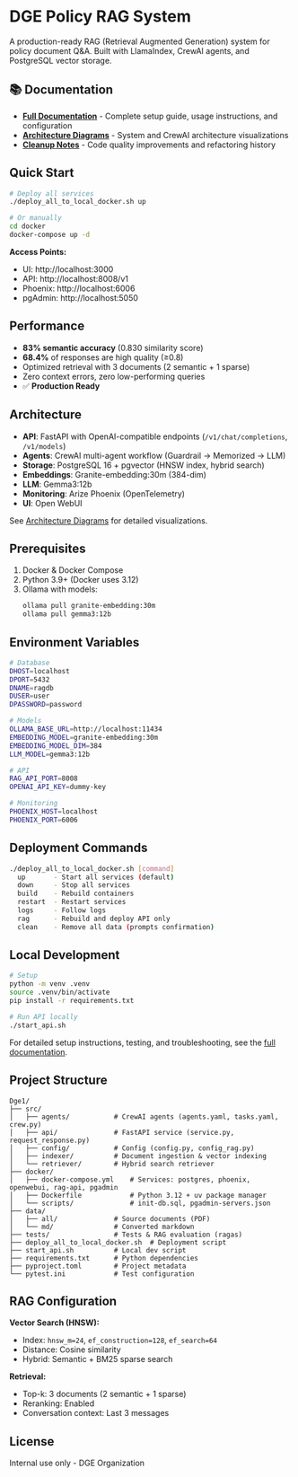 # DGE Policy RAG System

A production-ready RAG (Retrieval Augmented Generation) system for policy document Q&A. Built with LlamaIndex, CrewAI agents, and PostgreSQL vector storage.

## 📚 Documentation

- **[Full Documentation](docs/README.md)** - Complete setup guide, usage instructions, and configuration
- **[Architecture Diagrams](docs/ARCHITECTURE_DIAGRAMS.md)** - System and CrewAI architecture visualizations
- **[Cleanup Notes](docs/CLEANUP_SUGGESTIONS.md)** - Code quality improvements and refactoring history

## Quick Start

```bash
# Deploy all services
./deploy_all_to_local_docker.sh up

# Or manually
cd docker
docker-compose up -d
```

**Access Points:**
- UI: http://localhost:3000
- API: http://localhost:8008/v1
- Phoenix: http://localhost:6006
- pgAdmin: http://localhost:5050

## Performance

- **83% semantic accuracy** (0.830 similarity score)
- **68.4%** of responses are high quality (≥0.8)
- Optimized retrieval with 3 documents (2 semantic + 1 sparse)
- Zero context errors, zero low-performing queries
- ✅ **Production Ready**

## Architecture

- **API**: FastAPI with OpenAI-compatible endpoints (`/v1/chat/completions`, `/v1/models`)
- **Agents**: CrewAI multi-agent workflow (Guardrail → Memorized → LLM)
- **Storage**: PostgreSQL 16 + pgvector (HNSW index, hybrid search)
- **Embeddings**: Granite-embedding:30m (384-dim)
- **LLM**: Gemma3:12b
- **Monitoring**: Arize Phoenix (OpenTelemetry)
- **UI**: Open WebUI

See [Architecture Diagrams](docs/ARCHITECTURE_DIAGRAMS.md) for detailed visualizations.

## Prerequisites

1. Docker & Docker Compose
2. Python 3.9+ (Docker uses 3.12)
3. Ollama with models:
   ```bash
   ollama pull granite-embedding:30m
   ollama pull gemma3:12b
   ```

## Environment Variables

```bash
# Database
DHOST=localhost
DPORT=5432
DNAME=ragdb
DUSER=user
DPASSWORD=password

# Models
OLLAMA_BASE_URL=http://localhost:11434
EMBEDDING_MODEL=granite-embedding:30m
EMBEDDING_MODEL_DIM=384
LLM_MODEL=gemma3:12b

# API
RAG_API_PORT=8008
OPENAI_API_KEY=dummy-key

# Monitoring
PHOENIX_HOST=localhost
PHOENIX_PORT=6006
```

## Deployment Commands

```bash
./deploy_all_to_local_docker.sh [command]
  up       - Start all services (default)
  down     - Stop all services
  build    - Rebuild containers
  restart  - Restart services
  logs     - Follow logs
  rag      - Rebuild and deploy API only
  clean    - Remove all data (prompts confirmation)
```

## Local Development

```bash
# Setup
python -m venv .venv
source .venv/bin/activate
pip install -r requirements.txt

# Run API locally
./start_api.sh
```

For detailed setup instructions, testing, and troubleshooting, see the [full documentation](docs/README.md).

## Project Structure

```
Dge1/
├── src/
│   ├── agents/           # CrewAI agents (agents.yaml, tasks.yaml, crew.py)
│   ├── api/              # FastAPI service (service.py, request_response.py)
│   ├── config/           # Config (config.py, config_rag.py)
│   ├── indexer/          # Document ingestion & vector indexing
│   └── retriever/        # Hybrid search retriever
├── docker/
│   ├── docker-compose.yml    # Services: postgres, phoenix, openwebui, rag-api, pgadmin
│   ├── Dockerfile            # Python 3.12 + uv package manager
│   └── scripts/              # init-db.sql, pgadmin-servers.json
├── data/
│   ├── all/              # Source documents (PDF)
│   └── md/               # Converted markdown
├── tests/                # Tests & RAG evaluation (ragas)
├── deploy_all_to_local_docker.sh  # Deployment script
├── start_api.sh          # Local dev script
├── requirements.txt      # Python dependencies
├── pyproject.toml        # Project metadata
└── pytest.ini            # Test configuration
```

## RAG Configuration

**Vector Search (HNSW):**
- Index: `hnsw_m=24`, `ef_construction=128`, `ef_search=64`
- Distance: Cosine similarity
- Hybrid: Semantic + BM25 sparse search

**Retrieval:**
- Top-k: 3 documents (2 semantic + 1 sparse)
- Reranking: Enabled
- Conversation context: Last 3 messages

## License

Internal use only - DGE Organization